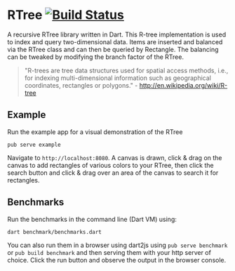 # RTree [![Build Status](https://travis-ci.org/Workiva/r_tree.svg)](https://travis-ci.org/Workiva/r_tree)

A recursive RTree library written in Dart. This R-tree implementation is used to index and query two-dimensional data. Items are inserted and balanced via the RTree class and can then be queried by Rectangle.  The balancing can be tweaked by modifying the branch factor of the RTree.

> "R-trees are tree data structures used for spatial access methods, i.e., for indexing multi-dimensional information such as geographical coordinates, rectangles or polygons." - http://en.wikipedia.org/wiki/R-tree

## Example

Run the example app for a visual demonstration of the RTree
```
pub serve example
```
Navigate to `http://localhost:8080`.  A canvas is drawn, click & drag on the canvas to add rectangles of various colors to your RTree, then click the search button and click & drag over an area of the canvas to search it for rectangles.

## Benchmarks

Run the benchmarks in the command line (Dart VM) using:
```
dart benchmark/benchmarks.dart
```

You can also run them in a browser using dart2js using `pub serve benchmark` or `pub build benchmark` and then serving them with your http server of choice.  Click the run button and observe the output in the browser console.
